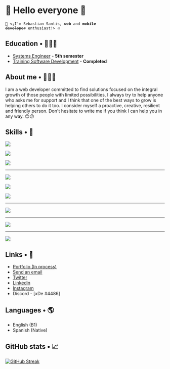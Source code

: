 # 👋 Hello everyone 👋
<code>🤖 <¡I'm Sebastian Santis, <b>web</b> and <b>mobile</b> <s>developer</s> enthusiast!> 🔥</code>

## Education • 👨🏽‍🎓

- <a target="_blank" href="https://cecar.edu.co/programas/extension-sincelejo/pregrado/programas-modalidad-presencial/ingenieria-de-sistemas" style="color:currentcolor;">Systems Engineer</a> - <b>5th semester</b>
- <a target="_blank" href="https://drive.google.com/file/d/1PxxQjfDNb3iB2wxCmeX9YbPgG8xbt4ZK/view?usp=sharing" style="color:currentcolor;">Training Software Development</a> - <b>Completed</b>
  
## About me • 🙋🏽‍♂️

I am a web developer committed to find solutions focused on the integral growth of those people with limited possibilities, I always try to help anyone who asks me for support and I think that one of the best ways to grow is helping others to do it too. I consider myself a proactive, creative, resilient and friendly person. Don't hesitate to write me if you think I can help you in any way. 😉😜

## Skills • 🎯

<p align="left">
  <a href="https://skillicons.dev">
    <img src="https://skillicons.dev/icons?i=html,css,md," />
  </a>
</p>
<p align="left">
  <a href="https://skillicons.dev">
    <img src="https://skillicons.dev/icons?i=cpp,java,cs" />
  </a>
</p>
<p align="left">
  <a href="https://skillicons.dev">
    <img src="https://skillicons.dev/icons?i=php,python,js,ts,r" />
  </a>
</p>

<hr>

<p align="left">
  <a href="https://skillicons.dev">
    <img src="https://skillicons.dev/icons?i=bootstrap,tailwind" />
  </a>
</p>
<p align="left">
  <a href="https://skillicons.dev">
    <img src="https://skillicons.dev/icons?i=maven,spring,nestjs,dotnet,quarkus" />
  </a>
</p>
<p align="left">
  <a href="https://skillicons.dev">
    <img src="https://skillicons.dev/icons?i=react,redux,angular,nodejs,express,tensorflow" />
  </a>
</p>

<hr>

<p align="left">
  <a href="https://skillicons.dev">
    <img src="https://skillicons.dev/icons?i=mysql,mongodb" />
  </a>
</p>

<hr>

<p align="left">
  <a href="https://skillicons.dev">
    <img src="https://skillicons.dev/icons?i=git,github,docker,firebase,heroku,vercel" />
  </a>
</p>

<hr>

<p align="left">
  <a href="https://skillicons.dev">
    <img src="https://skillicons.dev/icons?i=powershell,visualstudio,vscode,idea,figma,xd,ps,sketchup" />
  </a>
</p>

## Links • 🔗

- <a target="_blank" href="#d" style="color: currentcolor">Portfolio (In process)</a>
- <a href="mailto:sebastiandasanhe.8712@gmail.com?Subject=Hola%20sebas%20necesito%20tu%20ayuda%20en%20..." style="color: currentcolor">Send an email</a>
- <a href="https://twitter.com/Seb4stianSantis" style="color: currentcolor">Twitter</a>
- <a href="https://www.linkedin.com/in/sebastian-david-santis-hernandez-17322b227/" style="color: currentcolor">Linkedin</a>
- <a href="https://www.instagram.com/seb4stiansantis69/?hl=es">Instagram</a>
- <a style="color: currentcolor">Discord - [xDe
#4486]</a>

## Languages • 🌎

- English (B1)
- Spanish (Native)

## GitHub stats • 📈

[![GitHub Streak](http://github-readme-streak-stats.herokuapp.com?user=seb4stian69&theme=dark&border_radius=2.2&date_format=M%20j%5B%2C%20Y%5D)](https://git.io/streak-stats)
 
